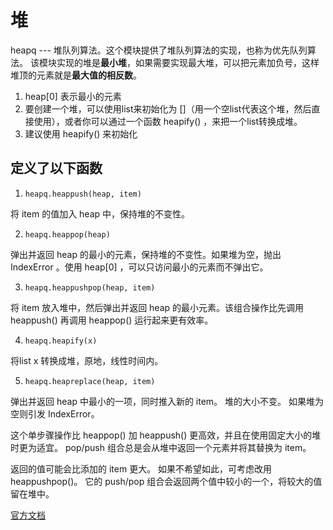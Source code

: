 # 堆
heapq --- 堆队列算法。这个模块提供了堆队列算法的实现，也称为优先队列算法。
该模块实现的堆是**最小堆**，如果需要实现最大堆，可以把元素加负号，这样堆顶的元素就是**最大值的相反数**。


1. heap[0] 表示最小的元素
2. 要创建一个堆，可以使用list来初始化为 []（用一个空list代表这个堆，然后直接使用），或者你可以通过一个函数 heapify() ，来把一个list转换成堆。
3. 建议使用 heapify() 来初始化

## 定义了以下函数

1. `heapq.heappush(heap, item)`

将 item 的值加入 heap 中，保持堆的不变性。

2. `heapq.heappop(heap)`

弹出并返回 heap 的最小的元素，保持堆的不变性。如果堆为空，抛出 IndexError 。使用 heap[0] ，可以只访问最小的元素而不弹出它。

3. `heapq.heappushpop(heap, item)`

将 item 放入堆中，然后弹出并返回 heap 的最小元素。该组合操作比先调用 heappush() 再调用 heappop() 运行起来更有效率。

4. `heapq.heapify(x)`

将list x 转换成堆，原地，线性时间内。

5. `heapq.heapreplace(heap, item)`

弹出并返回 heap 中最小的一项，同时推入新的 item。 堆的大小不变。 如果堆为空则引发 IndexError。

这个单步骤操作比 heappop() 加 heappush() 更高效，并且在使用固定大小的堆时更为适宜。 pop/push 组合总是会从堆中返回一个元素并将其替换为 item。

返回的值可能会比添加的 item 更大。 如果不希望如此，可考虑改用 heappushpop()。 它的 push/pop 组合会返回两个值中较小的一个，将较大的值留在堆中。

[官方文档](https://docs.python.org/zh-cn/3/library/heapq.html)




